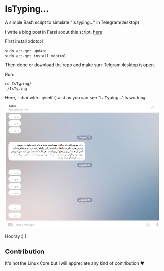 # IsTyping...
A simple Bash script to simulate "is typing..." in Telegram(desktop)

I write a blog post in Farsi about this script, [here](https://sadraa.me/40linebash/)

First install xdotool
```
sudo apt-get update
sudo apt-get install xdotool
 ```
Then clone or download the repo and make sure Telgram desktop is open.

Run:
```
cd IsTyping/
./IsTyping
```

Here, I chat with myself :) and as you can see "Is Typing..." is working.

![alt](https://github.com/01sadra/IsTyping.../blob/master/GifSample/isTypingSample.gif "gif sample")

Hooray :) !


## Contribution

It's not the Linux Core but I will appreciate any kind of contribution :heart:
